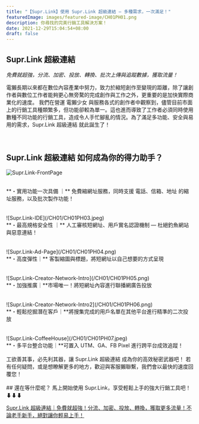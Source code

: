 ```yaml
---
title: "【Supr.Link】使用 Supr.Link 超級連結 — 多種需求，一次滿足！"
featuredImage: images/featured-image/CH01PH01.png
description: 你尋找的完美行銷工具解決方案！
date: 2021-12-29T15:04:54+08:00
draft: false
---
```

## Supr.Link 超級連結

*免費就超強，分流、加密、投放、轉換、批次上傳與追蹤數據，獲取流量！*

電獺長期以來都在數位內容產業中努力，致力於縮短創作至變現的距離，除了讓創作者與數位工作者能夠更心無旁騖的完成創作與工作之外，更重要的是加快實際商業化的速度。
我們在營運 電獺少女 與服務各式的創作者中觀察到，儘管目前市面上的行銷工具種類繁多，但功能卻較為單一。這也進而導致了工作者必須同時使用數種不同功能的行銷工具，造成令人手忙腳亂的情況。為了滿足多功能、安全與易用的需求，Supr.Link 超級連結 就此誕生了！
<br>
<br>
<br>
## Supr.Link 超級連結 如何成為你的得力助手？
<!--2nd image-->
![Supr.Link-FrontPage](/CH01/CH01PH02.png)
<!--<img src="/CH01/CH01PH02.png" width="" height=""/> 在 MD 中插入 CSS 的方式-->
<br>
**・實用功能一次具備 ｜** 免費縮網址服務，同時支援 電話、信箱、地址 的縮址服務，以及批次製作功能！
<br>
<br>
<br>
<!--3rd image-->
![Supr.Link-IDE](/CH01/CH01PH03.jpeg)
<br>
**・最高規格安全性 ｜** 人工審核短網址、用戶實名認證機制 — 杜絕釣魚網站與惡意連結！
<br>
<br>
<br>
<!--4th image-->
![Supr.Link-Ad-Page](/CH01/CH01PH04.png)
<br>
**・高度彈性｜** 客製縮圖與標題，將短網址以自己想要的方式呈現
<br>
<br>
<br>
<!--5th image-->
![Supr.Link-Creator-Network-Intro](/CH01/CH01PH05.png)
<br>
**・加強推廣｜**市場唯一！將短網址內容進行聯播網廣告投放
<br>
<br>
<br>
![Supr.Link-Creator-Network-Intro2](/CH01/CH01PH06.png)
<br>
**・輕鬆挖掘潛在客戶｜**將搜集完成的用戶名單在其他平台進行精準的二次投放
<br>
<br>
<br>
<!--6th image-->
![Supr.Link-CoffeeHouse](/CH01/CH01PH07.jpeg)
<br>
**・多平台整合功能｜**可置入 UTM、GA、FB Pixel 進行跨平台成效追蹤！
<br>
<br>
工欲善其事，必先利其器，讓 Supr.Link 超級連結 成為你的高效秘密武器吧！
若有任何疑問，或是想瞭解更多的地方，歡迎與客服獺聯繫，我們會以最快的速度回覆您！
<br>
<br>
## 還在等什麼呢？
馬上開始使用 Supr.Link，享受輕鬆上手的強大行銷工具吧！⬇⬇⬇

[Supr.Link 超級連結｜免費就超強！分流、加密、投放、轉換，獲取更多流量！不論老手新手，絕對讓你輕易上手！](https://console.supr.link)
